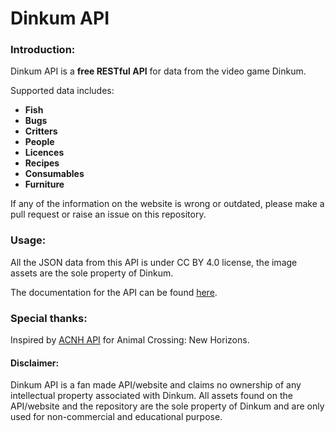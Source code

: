 # Dinkum API

### Introduction:

Dinkum API is a **free RESTful API** for data from the video game Dinkum.

Supported data includes:

- **Fish**
- **Bugs**
- **Critters**
- **People**
- **Licences**
- **Recipes**
- **Consumables**
- **Furniture**


If any of the information on the website is wrong or outdated, please make a pull request or raise an issue on this repository.

### Usage:

All the JSON data from this API is under CC BY 4.0 license, the image assets are the sole property of Dinkum.

The documentation for the API can be found [here](https://dinkumapi.com).

### Special thanks:

Inspired by [ACNH API](https://acnhapi.com) for Animal Crossing: New Horizons.

#### Disclaimer: 
Dinkum API is a fan made API/website and claims no ownership of any intellectual property associated with Dinkum. All assets found on the API/website and the repository are the sole property of Dinkum and are only used for non-commercial and educational purpose.
